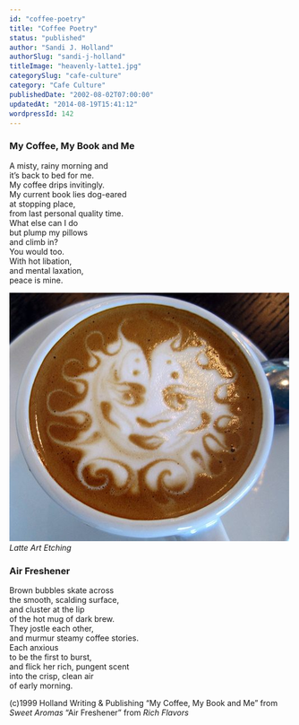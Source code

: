 ```yaml
---
id: "coffee-poetry"
title: "Coffee Poetry"
status: "published"
author: "Sandi J. Holland"
authorSlug: "sandi-j-holland"
titleImage: "heavenly-latte1.jpg"
categorySlug: "cafe-culture"
category: "Cafe Culture"
publishedDate: "2002-08-02T07:00:00"
updatedAt: "2014-08-19T15:41:12"
wordpressId: 142
---
```


### My Coffee, My Book and Me

A misty, rainy morning and  
it’s back to bed for me.  
My coffee drips invitingly.  
My current book lies dog-eared  
at stopping place,  
from last personal quality time.  
What else can I do  
but plump my pillows  
and climb in?  
You would too.  
With hot libation,  
and mental laxation,  
peace is mine.

![heavenly latte art](heavenly-latte1.jpg)  
*Latte Art Etching*

### Air Freshener

Brown bubbles skate across  
the smooth, scalding surface,  
and cluster at the lip  
of the hot mug of dark brew.  
They jostle each other,  
and murmur steamy coffee stories.  
Each anxious  
to be the first to burst,  
and flick her rich, pungent scent  
into the crisp, clean air  
of early morning.

(c)1999 Holland Writing & Publishing “My Coffee, My Book and Me” from *Sweet Aromas* “Air Freshener” from *Rich Flavors*
